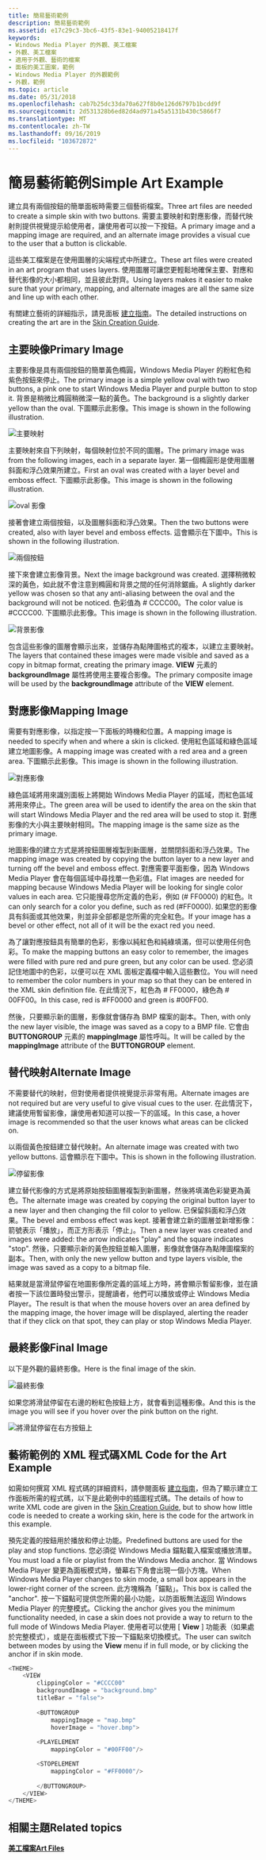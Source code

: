 ```yaml
---
title: 簡易藝術範例
description: 簡易藝術範例
ms.assetid: e17c29c3-3bc6-43f5-83e1-94005218417f
keywords:
- Windows Media Player 的外觀、美工檔案
- 外觀、美工檔案
- 適用于外觀、藝術的檔案
- 面板的美工圖案，範例
- Windows Media Player 的外觀範例
- 外觀，範例
ms.topic: article
ms.date: 05/31/2018
ms.openlocfilehash: cab7b25dc33da70a627f8b0e126d6797b1bcdd9f
ms.sourcegitcommit: 2d531328b6ed82d4ad971a45a5131b430c5866f7
ms.translationtype: MT
ms.contentlocale: zh-TW
ms.lasthandoff: 09/16/2019
ms.locfileid: "103672872"
---
```

# <a name="simple-art-example"></a><span data-ttu-id="d74d1-109">簡易藝術範例</span><span class="sxs-lookup"><span data-stu-id="d74d1-109">Simple Art Example</span></span>

<span data-ttu-id="d74d1-110">建立具有兩個按鈕的簡單面板時需要三個藝術檔案。</span><span class="sxs-lookup"><span data-stu-id="d74d1-110">Three art files are needed to create a simple skin with two buttons.</span></span> <span data-ttu-id="d74d1-111">需要主要映射和對應影像，而替代映射則提供視覺提示給使用者，讓使用者可以按一下按鈕。</span><span class="sxs-lookup"><span data-stu-id="d74d1-111">A primary image and a mapping image are required, and an alternate image provides a visual cue to the user that a button is clickable.</span></span>

<span data-ttu-id="d74d1-112">這些美工檔案是在使用圖層的尖端程式中所建立。</span><span class="sxs-lookup"><span data-stu-id="d74d1-112">These art files were created in an art program that uses layers.</span></span> <span data-ttu-id="d74d1-113">使用圖層可讓您更輕鬆地確保主要、對應和替代影像的大小都相同，並且彼此對齊。</span><span class="sxs-lookup"><span data-stu-id="d74d1-113">Using layers makes it easier to make sure that your primary, mapping, and alternate images are all the same size and line up with each other.</span></span>

<span data-ttu-id="d74d1-114">有關建立藝術的詳細指示，請見面板 [建立指南](skin-creation-guide.md)。</span><span class="sxs-lookup"><span data-stu-id="d74d1-114">The detailed instructions on creating the art are in the [Skin Creation Guide](skin-creation-guide.md).</span></span>

## <a name="primary-image"></a><span data-ttu-id="d74d1-115">主要映像</span><span class="sxs-lookup"><span data-stu-id="d74d1-115">Primary Image</span></span>

<span data-ttu-id="d74d1-116">主要影像是具有兩個按鈕的簡單黃色橢圓，Windows Media Player 的粉紅色和紫色按鈕來停止。</span><span class="sxs-lookup"><span data-stu-id="d74d1-116">The primary image is a simple yellow oval with two buttons, a pink one to start Windows Media Player and purple button to stop it.</span></span> <span data-ttu-id="d74d1-117">背景是稍微比橢圓稍微深一點的黃色。</span><span class="sxs-lookup"><span data-stu-id="d74d1-117">The background is a slightly darker yellow than the oval.</span></span> <span data-ttu-id="d74d1-118">下圖顯示此影像。</span><span class="sxs-lookup"><span data-stu-id="d74d1-118">This image is shown in the following illustration.</span></span>

![主要映射](images/absam01b.png)

<span data-ttu-id="d74d1-120">主要映射來自下列映射，每個映射位於不同的圖層。</span><span class="sxs-lookup"><span data-stu-id="d74d1-120">The primary image was from the following images, each in a separate layer.</span></span> <span data-ttu-id="d74d1-121">第一個橢圓形是使用圖層斜面和浮凸效果所建立。</span><span class="sxs-lookup"><span data-stu-id="d74d1-121">First an oval was created with a layer bevel and emboss effect.</span></span> <span data-ttu-id="d74d1-122">下圖顯示此影像。</span><span class="sxs-lookup"><span data-stu-id="d74d1-122">This image is shown in the following illustration.</span></span>

![oval 影像](images/absam01s.png)

<span data-ttu-id="d74d1-124">接著會建立兩個按鈕，以及圖層斜面和浮凸效果。</span><span class="sxs-lookup"><span data-stu-id="d74d1-124">Then the two buttons were created, also with layer bevel and emboss effects.</span></span> <span data-ttu-id="d74d1-125">這會顯示在下圖中。</span><span class="sxs-lookup"><span data-stu-id="d74d1-125">This is shown in the following illustration.</span></span>

![兩個按鈕](images/absam01p.png)

<span data-ttu-id="d74d1-127">接下來會建立影像背景。</span><span class="sxs-lookup"><span data-stu-id="d74d1-127">Next the image background was created.</span></span> <span data-ttu-id="d74d1-128">選擇稍微較深的黃色，如此就不會注意到橢圓和背景之間的任何消除鋸齒。</span><span class="sxs-lookup"><span data-stu-id="d74d1-128">A slightly darker yellow was chosen so that any anti-aliasing between the oval and the background will not be noticed.</span></span> <span data-ttu-id="d74d1-129">色彩值為 \# CCCC00。</span><span class="sxs-lookup"><span data-stu-id="d74d1-129">The color value is \#CCCC00.</span></span> <span data-ttu-id="d74d1-130">下圖顯示此影像。</span><span class="sxs-lookup"><span data-stu-id="d74d1-130">This image is shown in the following illustration.</span></span>

![背景影像](images/absam01y.png)

<span data-ttu-id="d74d1-132">包含這些影像的圖層會顯示出來，並儲存為點陣圖格式的複本，以建立主要映射。</span><span class="sxs-lookup"><span data-stu-id="d74d1-132">The layers that contained these images were made visible and saved as a copy in bitmap format, creating the primary image.</span></span> <span data-ttu-id="d74d1-133">**VIEW** 元素的 **backgroundImage** 屬性將使用主要複合影像。</span><span class="sxs-lookup"><span data-stu-id="d74d1-133">The primary composite image will be used by the **backgroundImage** attribute of the **VIEW** element.</span></span>

## <a name="mapping-image"></a><span data-ttu-id="d74d1-134">對應影像</span><span class="sxs-lookup"><span data-stu-id="d74d1-134">Mapping Image</span></span>

<span data-ttu-id="d74d1-135">需要有對應影像，以指定按一下面板的時機和位置。</span><span class="sxs-lookup"><span data-stu-id="d74d1-135">A mapping image is needed to specify when and where a skin is clicked.</span></span> <span data-ttu-id="d74d1-136">使用紅色區域和綠色區域建立地圖影像。</span><span class="sxs-lookup"><span data-stu-id="d74d1-136">A mapping image was created with a red area and a green area.</span></span> <span data-ttu-id="d74d1-137">下圖顯示此影像。</span><span class="sxs-lookup"><span data-stu-id="d74d1-137">This image is shown in the following illustration.</span></span>

![對應影像](images/absam01m.png)

<span data-ttu-id="d74d1-139">綠色區域將用來識別面板上將開始 Windows Media Player 的區域，而紅色區域將用來停止。</span><span class="sxs-lookup"><span data-stu-id="d74d1-139">The green area will be used to identify the area on the skin that will start Windows Media Player and the red area will be used to stop it.</span></span> <span data-ttu-id="d74d1-140">對應影像的大小與主要映射相同。</span><span class="sxs-lookup"><span data-stu-id="d74d1-140">The mapping image is the same size as the primary image.</span></span>

<span data-ttu-id="d74d1-141">地圖影像的建立方式是將按鈕圖層複製到新圖層，並關閉斜面和浮凸效果。</span><span class="sxs-lookup"><span data-stu-id="d74d1-141">The mapping image was created by copying the button layer to a new layer and turning off the bevel and emboss effect.</span></span> <span data-ttu-id="d74d1-142">對應需要平面影像，因為 Windows Media Player 會在每個區域中尋找單一色彩值。</span><span class="sxs-lookup"><span data-stu-id="d74d1-142">Flat images are needed for mapping because Windows Media Player will be looking for single color values in each area.</span></span> <span data-ttu-id="d74d1-143">它只能搜尋您所定義的色彩，例如 (\# FF0000) 的紅色。</span><span class="sxs-lookup"><span data-stu-id="d74d1-143">It can only search for a color you define, such as red (\#FF0000).</span></span> <span data-ttu-id="d74d1-144">如果您的影像具有斜面或其他效果，則並非全部都是您所需的完全紅色。</span><span class="sxs-lookup"><span data-stu-id="d74d1-144">If your image has a bevel or other effect, not all of it will be the exact red you need.</span></span>

<span data-ttu-id="d74d1-145">為了讓對應按鈕具有簡單的色彩，影像以純紅色和純綠填滿，但可以使用任何色彩。</span><span class="sxs-lookup"><span data-stu-id="d74d1-145">To make the mapping buttons an easy color to remember, the images were filled with pure red and pure green, but any color can be used.</span></span> <span data-ttu-id="d74d1-146">您必須記住地圖中的色彩，以便可以在 XML 面板定義檔中輸入這些數位。</span><span class="sxs-lookup"><span data-stu-id="d74d1-146">You will need to remember the color numbers in your map so that they can be entered in the XML skin definition file.</span></span> <span data-ttu-id="d74d1-147">在此情況下，紅色為 \# FF0000，綠色為 \# 00FF00。</span><span class="sxs-lookup"><span data-stu-id="d74d1-147">In this case, red is \#FF0000 and green is \#00FF00.</span></span>

<span data-ttu-id="d74d1-148">然後，只要顯示新的圖層，影像就會儲存為 BMP 檔案的副本。</span><span class="sxs-lookup"><span data-stu-id="d74d1-148">Then, with only the new layer visible, the image was saved as a copy to a BMP file.</span></span> <span data-ttu-id="d74d1-149">它會由 **BUTTONGROUP** 元素的 **mappingImage** 屬性呼叫。</span><span class="sxs-lookup"><span data-stu-id="d74d1-149">It will be called by the **mappingImage** attribute of the **BUTTONGROUP** element.</span></span>

## <a name="alternate-image"></a><span data-ttu-id="d74d1-150">替代映射</span><span class="sxs-lookup"><span data-stu-id="d74d1-150">Alternate Image</span></span>

<span data-ttu-id="d74d1-151">不需要替代的映射，但對使用者提供視覺提示非常有用。</span><span class="sxs-lookup"><span data-stu-id="d74d1-151">Alternate images are not required but are very useful to give visual cues to the user.</span></span> <span data-ttu-id="d74d1-152">在此情況下，建議使用暫留影像，讓使用者知道可以按一下的區域。</span><span class="sxs-lookup"><span data-stu-id="d74d1-152">In this case, a hover image is recommended so that the user knows what areas can be clicked on.</span></span>

<span data-ttu-id="d74d1-153">以兩個黃色按鈕建立替代映射。</span><span class="sxs-lookup"><span data-stu-id="d74d1-153">An alternate image was created with two yellow buttons.</span></span> <span data-ttu-id="d74d1-154">這會顯示在下圖中。</span><span class="sxs-lookup"><span data-stu-id="d74d1-154">This is shown in the following illustration.</span></span>

![停留影像](images/absam01h.png)

<span data-ttu-id="d74d1-156">建立替代影像的方式是將原始按鈕圖層複製到新圖層，然後將填滿色彩變更為黃色。</span><span class="sxs-lookup"><span data-stu-id="d74d1-156">The alternate image was created by copying the original button layer to a new layer and then changing the fill color to yellow.</span></span> <span data-ttu-id="d74d1-157">已保留斜面和浮凸效果。</span><span class="sxs-lookup"><span data-stu-id="d74d1-157">The bevel and emboss effect was kept.</span></span> <span data-ttu-id="d74d1-158">接著會建立新的圖層並新增影像：箭號表示「播放」，而正方形表示「停止」。</span><span class="sxs-lookup"><span data-stu-id="d74d1-158">Then a new layer was created and images were added: the arrow indicates "play" and the square indicates "stop".</span></span> <span data-ttu-id="d74d1-159">然後，只要顯示新的黃色按鈕並輸入圖層，影像就會儲存為點陣圖檔案的副本。</span><span class="sxs-lookup"><span data-stu-id="d74d1-159">Then, with only the new yellow button and type layers visible, the image was saved as a copy to a bitmap file.</span></span>

<span data-ttu-id="d74d1-160">結果就是當滑鼠停留在地圖影像所定義的區域上方時，將會顯示暫留影像，並在讀者按一下該位置時發出警示，提醒讀者，他們可以播放或停止 Windows Media Player。</span><span class="sxs-lookup"><span data-stu-id="d74d1-160">The result is that when the mouse hovers over an area defined by the mapping image, the hover image will be displayed, alerting the reader that if they click on that spot, they can play or stop Windows Media Player.</span></span>

## <a name="final-image"></a><span data-ttu-id="d74d1-161">最終影像</span><span class="sxs-lookup"><span data-stu-id="d74d1-161">Final Image</span></span>

<span data-ttu-id="d74d1-162">以下是外觀的最終影像。</span><span class="sxs-lookup"><span data-stu-id="d74d1-162">Here is the final image of the skin.</span></span>

![最終影像](images/absam01f.png)

<span data-ttu-id="d74d1-164">如果您將滑鼠停留在右邊的粉紅色按鈕上方，就會看到這種影像。</span><span class="sxs-lookup"><span data-stu-id="d74d1-164">And this is the image you will see if you hover over the pink button on the right.</span></span>

![將滑鼠停留在右方按鈕上](images/absam01r.png)

## <a name="xml-code-for-the-art-example"></a><span data-ttu-id="d74d1-166">藝術範例的 XML 程式碼</span><span class="sxs-lookup"><span data-stu-id="d74d1-166">XML Code for the Art Example</span></span>

<span data-ttu-id="d74d1-167">如需如何撰寫 XML 程式碼的詳細資料，請參閱面板 [建立指南](skin-creation-guide.md)，但為了顯示建立工作面板所需的程式碼，以下是此範例中的插圖程式碼。</span><span class="sxs-lookup"><span data-stu-id="d74d1-167">The details of how to write XML code are given in the [Skin Creation Guide](skin-creation-guide.md), but to show how little code is needed to create a working skin, here is the code for the artwork in this example.</span></span>

<span data-ttu-id="d74d1-168">預先定義的按鈕用於播放和停止功能。</span><span class="sxs-lookup"><span data-stu-id="d74d1-168">Predefined buttons are used for the play and stop functions.</span></span> <span data-ttu-id="d74d1-169">您必須從 Windows Media 錨點載入檔案或播放清單。</span><span class="sxs-lookup"><span data-stu-id="d74d1-169">You must load a file or playlist from the Windows Media anchor.</span></span> <span data-ttu-id="d74d1-170">當 Windows Media Player 變更為面板模式時，螢幕右下角會出現一個小方塊。</span><span class="sxs-lookup"><span data-stu-id="d74d1-170">When Windows Media Player changes to skin mode, a small box appears in the lower-right corner of the screen.</span></span> <span data-ttu-id="d74d1-171">此方塊稱為「錨點」。</span><span class="sxs-lookup"><span data-stu-id="d74d1-171">This box is called the "anchor".</span></span> <span data-ttu-id="d74d1-172">按一下錨點可提供您所需的最小功能，以防面板無法返回 Windows Media Player 的完整模式。</span><span class="sxs-lookup"><span data-stu-id="d74d1-172">Clicking the anchor gives you the minimum functionality needed, in case a skin does not provide a way to return to the full mode of Windows Media Player.</span></span> <span data-ttu-id="d74d1-173">使用者可以使用 [ **View** ] 功能表（如果處於完整模式），或是在面板模式下按一下錨點來切換模式。</span><span class="sxs-lookup"><span data-stu-id="d74d1-173">The user can switch between modes by using the **View** menu if in full mode, or by clicking the anchor if in skin mode.</span></span>


```C++
<THEME>
    <VIEW
        clippingColor = "#CCCC00"
        backgroundImage = "background.bmp"
        titleBar = "false">
         
        <BUTTONGROUP
            mappingImage = "map.bmp"
            hoverImage = "hover.bmp">
                
        <PLAYELEMENT
            mappingColor = "#00FF00"/>

        <STOPELEMENT
            mappingColor = "#FF0000"/>
                
        </BUTTONGROUP>
    </VIEW>
</THEME>

```



## <a name="related-topics"></a><span data-ttu-id="d74d1-174">相關主題</span><span class="sxs-lookup"><span data-stu-id="d74d1-174">Related topics</span></span>

<dl> <dt>

[<span data-ttu-id="d74d1-175">**美工檔案**</span><span class="sxs-lookup"><span data-stu-id="d74d1-175">**Art Files**</span></span>](art-files.md)
</dt> </dl>

 

 





